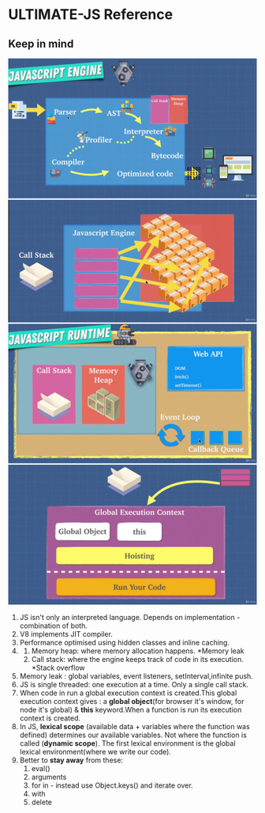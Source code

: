 # ULTIMATE-JS Reference

## Keep in mind

![conversion](/img/conversion.png)
![conversion](/img/talk.png)
![conversion](/img/jre.png)
![conversion](/img/context.png)

1. JS isn't only an interpreted language. Depends on implementation - combination of both.
2. V8 implements JIT compiler.
3. Performance optimised using hidden classes and inline caching.
4. 1. Memory heap: where memory allocation happens. \*Memory leak
   2. Call stack: where the engine keeps track of code in its execution. \*Stack overflow
5. Memory leak : global variables, event listeners, setInterval,infinite push.
6. JS is single threaded: one execution at a time. Only a single call stack.
7. When code in run a global execution context is created.This global execution context gives : a **global object**(for browser it's window, for node it's global) & **this** keyword.When a function is run its execution context is created.
8. In JS, **lexical scope** (available data + variables where the function was defined) determines our available variables. Not where the function is called (**dynamic scope**). The first lexical environment is the global lexical environment(where we write our code).
9. Better to **stay away** from these:
   1. eval()
   2. arguments
   3. for in - instead use Object.keys() and iterate over.
   4. with
   5. delete
